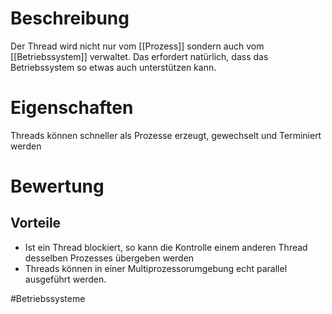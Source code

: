 # Beschreibung
Der Thread wird nicht nur vom [[Prozess]] sondern auch vom [[Betriebssystem]] verwaltet.
Das erfordert natürlich, dass das Betriebssystem so etwas auch unterstützen kann.

# Eigenschaften
Threads können schneller als Prozesse erzeugt, gewechselt und Terminiert werden

# Bewertung
## Vorteile
- Ist ein Thread blockiert, so kann die Kontrolle einem anderen Thread desselben Prozesses übergeben werden
- Threads können in einer Multiprozessorumgebung echt parallel ausgeführt werden.


#Betriebssysteme 